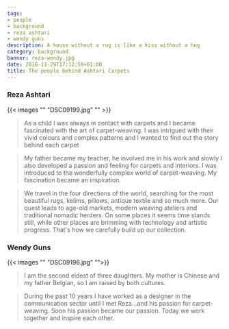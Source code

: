 ```yaml
---
tags:
- people
- background
- reza ashtari
- wendy guns
description: A house without a rug is like a kiss without a hug
category: background
banner: reza-wendy.jpg
date: 2016-11-29T17:12:59+01:00
title: The people behind Ashtari Carpets
---
```



### Reza Ashtari

{{< images "" "DSC09199.jpg" "" >}}

> As a child I was always in contact with carpets and I became fascinated with the art of carpet-weaving. I was intrigued with their vivid colours and complex patterns and I wanted to find out the story behind each carpet

> My father became my teacher, he involved me in his work and slowly I also developed a passion and feeling for carpets and interiors. I was introduced to the wonderfully complex world of carpet-weaving.  My fascination became an inspiration.

> We travel in the four directions of the world, searching for the most beautiful rugs, kelims, pillows, antique textile and so much more. Our quest leads to age-old markets, modern weaving ateliers and traditional nomadic herders. On some places it seems time stands still, while other places are brimming with technology and artistic progress. That's how we carefully build up our collection.

### Wendy Guns

{{< images "" "DSC09196.jpg" "">}}

> I am the second eldest of three daughters. My mother is Chinese and my father Belgian, so I am raised by both cultures.

> During the past 10 years I have worked as a designer in the communication sector until I met Reza...and his passion for carpet-weaving. Soon his passion became our passion. Today we work together and inspire each other.
